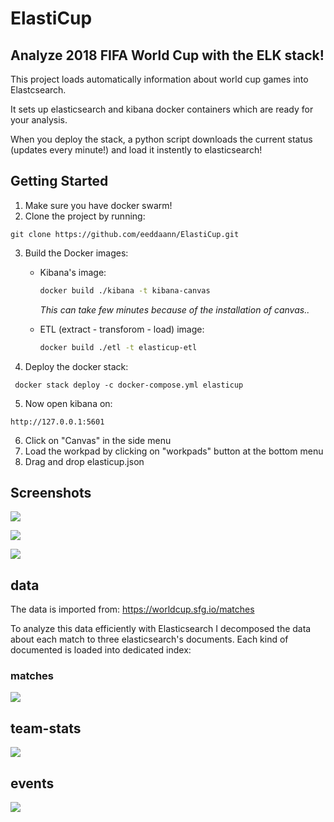 # ElastiCup 

## Analyze 2018 FIFA World Cup with the ELK stack!

This project loads automatically information about world cup games into Elastcsearch.

It sets up elasticsearch and kibana docker containers which are ready for your analysis. 

When you deploy the stack, a python script downloads the current status (updates every minute!) and load it instently to elasticsearch!

## Getting Started

1. Make sure you have docker swarm!
2. Clone the project by running:

```git clone https://github.com/eeddaann/ElastiCup.git```

3. Build the Docker images:

   - Kibana's image:

     ``` bash
     docker build ./kibana -t kibana-canvas
     ```

     *This can take few minutes because of the installation of canvas..* 

   - ETL (extract - transforom - load) image:

     ```bash
     docker build ./etl -t elasticup-etl
     ```

4. Deploy the docker stack:

``` docker stack deploy -c docker-compose.yml elasticup``` 

5. Now open kibana on:

```http://127.0.0.1:5601``` 

6. Click on "Canvas" in the side menu 
7. Load the workpad by clicking on "workpads" button at the bottom menu
8. Drag and drop elasticup.json

## Screenshots

![](./images/1.png)

![](./images/2.png)

![](./images/3.png)

## data

The data is imported from: https://worldcup.sfg.io/matches

To analyze this data efficiently with Elasticsearch I decomposed the data about each match to three elasticsearch's documents. Each kind of documented is loaded into dedicated index:

### matches

![](./images/matches.png)

## team-stats

![](./images/team-stats.png)

## events

![](./images/events.png)